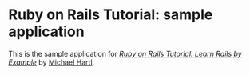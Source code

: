 # Ruby on Rails Tutorial: sample application

This is the sample application for
[*Ruby on Rails Tutorial: Learn Rails by Example*](http://railstutorial.org/) by [Michael Hartl](http://michealhartl.com).
